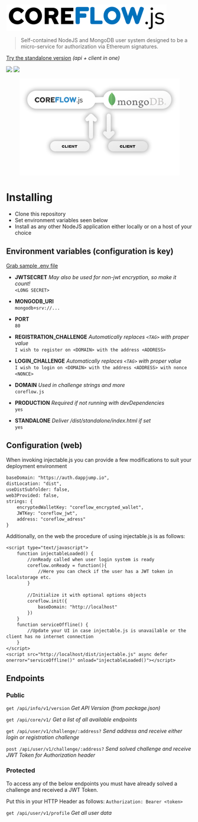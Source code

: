 <a href="http://auth.dappjump.io"><img src="https://github.com/dappjumper/coreflow/blob/master/dist/logo.png" title="Auth Server" alt="Auth Server"></a>
> Self-contained NodeJS and MongoDB user system designed to be a micro-service for authorization via Ethereum signatures.

<a href="http://coreflow-demo.herokuapp.com/" target="_blank">Try the standalone version</a> *(api + client in one)*

<img src="https://img.shields.io/github/package-json/keywords/dappjumper/coreflow?style=for-the-badge"> <img src="https://img.shields.io/github/package-json/v/dappjumper/coreflow?style=for-the-badge"> 

<p align="center"><img src="https://github.com/dappjumper/coreflow/blob/master/dist/readme_hero_v2.png" title="Microservice architecture" alt="Microservice architecture"></p>

# Installing

- Clone this repository
- Set environment variables seen below
- Install as any other NodeJS application either locally or on a host of your choice

## Environment variables (configuration is key)
<a href="https://github.com/dappjumper/coreflow/blob/master/.env.sample">Grab sample .env file</a>

- **JWTSECRET** *May also be used for non-jwt encryption, so make it count!*  
`<LONG SECRET>`  

- **MONGODB_URI**  
`mongodb+srv://...`  

- **PORT**  
`80`  

- **REGISTRATION_CHALLENGE** *Automatically replaces `<TAG>` with proper value*  
`I wish to register on <DOMAIN> with the address <ADDRESS>`  

- **LOGIN_CHALLENGE** *Automatically replaces `<TAG>` with proper value*  
`I wish to login on <DOMAIN> with the address <ADDRESS> with nonce <NONCE>`  

- **DOMAIN**  *Used in challenge strings and more*  
`coreflow.js`  

- **PRODUCTION**  *Required if not running with devDependencies*  
`yes`  

- **STANDALONE**  *Deliver /dist/standalone/index.html if set*  
`yes`  

## Configuration (web)
When invoking injectable.js you can provide a few modifications to suit your deployment environment
```
baseDomain: "https://auth.dappjump.io",
distLocation: "dist",
useDistSubfolder: false,
web3Provided: false,
strings: {
	encryptedWalletKey: "coreflow_encrypted_wallet",
	JWTKey: "coreflow_jwt",
	address: "coreflow_adress"
}
```

Additionally, on the web the procedure of using injectable.js is as follows:
```
<script type="text/javascript">
	function injectableLoaded() {
		//onReady called when user login system is ready
		coreflow.onReady = function(){
			//Here you can check if the user has a JWT token in localstorage etc.
		}

		//Initialize it with optional options objects
		coreflow.init({
			baseDomain: "http://localhost"
		})
	}
	function serviceOffline() {
		//Update your UI in case injectable.js is unavailable or the client has no internet connection
	}
</script>
<script src="http://localhost/dist/injectable.js" async defer onerror="serviceOffline()" onload="injectableLoaded()"></script>
```

## Endpoints

### Public

`get /api/info/v1/version`  *Get API Version (from package.json)*

`get /api/core/v1/`  *Get a list of all available endpoints*

`get /api/user/v1/challenge/:address?`  *Send address and receive either login or registration challenge*

`post /api/user/v1/challenge/:address?`  *Send solved challenge and receive JWT Token for Authorization header*

### Protected

To access any of the below endpoints you must have already solved a challenge and received a JWT Token.

Put this in your HTTP Header as follows: `Authorization: Bearer <token>`

`get /api/user/v1/profile`  *Get all user data*